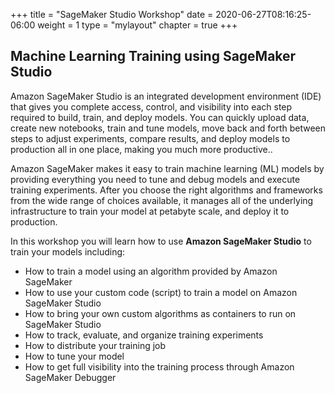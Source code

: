 +++
title = "SageMaker Studio Workshop"
date = 2020-06-27T08:16:25-06:00
weight = 1
type = "mylayout"
chapter = true
+++

## Machine Learning Training using SageMaker Studio

Amazon SageMaker Studio is an integrated development environment (IDE) that gives you complete access, control, and visibility into each step required to build, train, and deploy models. You can quickly upload data, create new notebooks, train and tune models, move back and forth between steps to adjust experiments, compare results, and deploy models to production all in one place, making you much more productive..

Amazon SageMaker makes it easy to train machine learning (ML) models by providing everything you need to tune and debug models and execute training experiments. After you choose the right algorithms and frameworks from the wide range of choices available, it manages all of the underlying infrastructure to train your model at petabyte scale, and deploy it to production.

In this workshop you will learn how to use __Amazon SageMaker Studio__ to train your models including:

* How to train a model using an algorithm provided by Amazon SageMaker
* How to use your custom code (script) to train a model on Amazon SageMaker Studio
* How to bring your own custom algorithms as containers to run on SageMaker Studio
* How to track, evaluate, and organize training experiments
* How to distribute your training job
* How to tune your model
* How to get full visibility into the training process through Amazon SageMaker Debugger
